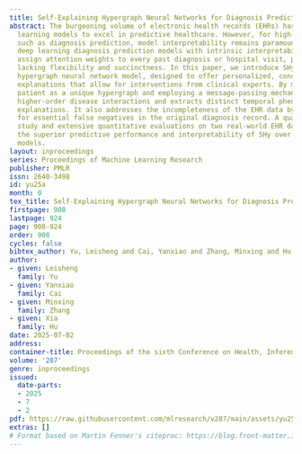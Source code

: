 ```yaml
---
title: Self-Explaining Hypergraph Neural Networks for Diagnosis Prediction
abstract: The burgeoning volume of electronic health records (EHRs) has enabled deep
  learning models to excel in predictive healthcare. However, for high-stakes applications
  such as diagnosis prediction, model interpretability remains paramount. Existing
  deep learning diagnosis prediction models with intrinsic interpretability often
  assign attention weights to every past diagnosis or hospital visit, providing explanations
  lacking flexibility and succinctness. In this paper, we introduce SHy, a self-explaining
  hypergraph neural network model, designed to offer personalized, concise and faithful
  explanations that allow for interventions from clinical experts. By modeling each
  patient as a unique hypergraph and employing a message-passing mechanism, SHy captures
  higher-order disease interactions and extracts distinct temporal phenotypes as personalized
  explanations. It also addresses the incompleteness of the EHR data by accounting
  for essential false negatives in the original diagnosis record. A qualitative case
  study and extensive quantitative evaluations on two real-world EHR datasets demonstrate
  the superior predictive performance and interpretability of SHy over existing state-of-the-art
  models.
layout: inproceedings
series: Proceedings of Machine Learning Research
publisher: PMLR
issn: 2640-3498
id: yu25a
month: 0
tex_title: Self-Explaining Hypergraph Neural Networks for Diagnosis Prediction
firstpage: 908
lastpage: 924
page: 908-924
order: 908
cycles: false
bibtex_author: Yu, Leisheng and Cai, Yanxiao and Zhang, Minxing and Hu, Xia
author:
- given: Leisheng
  family: Yu
- given: Yanxiao
  family: Cai
- given: Minxing
  family: Zhang
- given: Xia
  family: Hu
date: 2025-07-02
address:
container-title: Proceedings of the sixth Conference on Health, Inference, and Learning
volume: '287'
genre: inproceedings
issued:
  date-parts:
  - 2025
  - 7
  - 2
pdf: https://raw.githubusercontent.com/mlresearch/v287/main/assets/yu25a/yu25a.pdf
extras: []
# Format based on Martin Fenner's citeproc: https://blog.front-matter.io/posts/citeproc-yaml-for-bibliographies/
---
```

